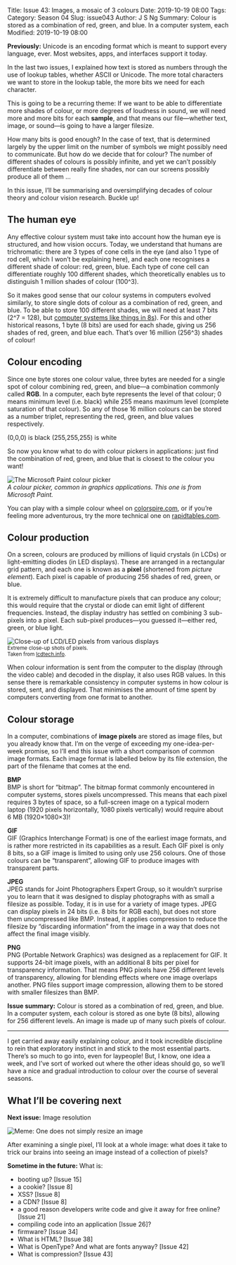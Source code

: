 Title: Issue 43: Images, a mosaic of 3 colours
Date: 2019-10-19 08:00
Tags: 
Category: Season 04
Slug: issue043
Author: J S Ng
Summary: Colour is stored as a combination of red, green, and blue. In a computer system, each
Modified: 2019-10-19 08:00

**Previously:** Unicode is an encoding format which is meant to support every language, ever. Most websites, apps, and interfaces support it today.

In the last two issues, I explained how text is stored as numbers through the use of lookup tables, whether ASCII or Unicode. The more total characters we want to store in the lookup table, the more bits we need for each character.

This is going to be a recurring theme: If we want to be able to differentiate more shades of colour, or more degrees of loudness in sound, we will need more and more bits for each **sample**, and that means our file—whether text, image, or sound—is going to have a larger filesize.

How many bits is good enough? In the case of text, that is determined largely by the upper limit on the number of symbols we might possibly need to communicate. But how do we decide that for colour? The number of different shades of colours is possibly infinite, and yet we can’t possibly differentiate between really fine shades, nor can our screens possibly produce all of them …

In this issue, I’ll be summarising and oversimplifying decades of colour theory and colour vision research. Buckle up!

## The human eye

Any effective colour system must take into account how the human eye is structured, and how vision occurs. Today, we understand that humans are trichromatic: there are 3 types of cone cells in the eye (and also 1 type of rod cell, which I won’t be explaining here), and each one recognises a different shade of colour: red, green, blue. Each type of cone cell can differentiate roughly 100 different shades, which theoretically enables us to distinguish 1 million shades of colour (100^3).

So it makes good sense that our colour systems in computers evolved similarly, to store single dots of colour as a combination of red, green, and blue. To be able to store 100 different shades, we will need at least 7 bits (2^7 = 128), but [computer systems like things in 8s]({filename}/season04/issue040/issue040.md)). For this and other historical reasons, 1 byte (8 bits) are used for each shade, giving us 256 shades of red, green, and blue each. That’s over 16 million (256^3) shades of colour!

## Colour encoding

Since one byte stores one colour value, three bytes are needed for a single spot of colour combining red, green, and blue—a combination commonly called **RGB**. In a computer, each byte represents the level of that colour; 0 means minimum level (i.e. black) while 255 means maximum level (complete saturation of that colour). So any of those 16 million colours can be stored as a number triplet, representing the red, green, and blue values respectively.

(0,0,0) is black
(255,255,255) is white

So now you know what to do with colour pickers in applications: just find the combination of red, green, and blue that is closest to the colour you want!

![The Microsoft Paint colour picker]({attach}/season04/issue043/issue043_01.png)  
*A colour picker, common in graphics applications. This one is from Microsoft Paint.*    

You can play with a simple colour wheel on [colorspire.com](https://www.colorspire.com/rgb-color-wheel/), or if you’re feeling more adventurous, try the more technical one on [rapidtables.com](https://www.rapidtables.com/web/color/RGB_Color.html).

## Colour production

On a screen, colours are produced by millions of liquid crystals (in LCDs) or light-emitting diodes (in LED displays). These are arranged in a rectangular grid pattern, and each one is known as a **pixel** (shortened from _picture element_). Each pixel is capable of producing 256 shades of red, green, or blue.

It is extremely difficult to manufacture pixels that can produce any colour; this would require that the crystal or diode can emit light of different frequencies. Instead, the display industry has settled on combining 3 sub-pixels into a pixel. Each sub-pixel produces—you guessed it—either red, green, or blue light.

![Close-up of LCD/LED pixels from various displays]({attach}/season04/issue043/issue043_02.png)<br />
<small>Extreme close-up shots of pixels.<br />
Taken from [lcdtech.info](http://lcdtech.info/en/tests/lcd.pixels.structure.htm).</small>

When colour information is sent from the computer to the display (through the video cable) and decoded in the display, it also uses RGB values. In this sense there is remarkable consistency in computer systems in how colour is stored, sent, and displayed. That minimises the amount of time spent by computers converting from one format to another.

## Colour storage

In a computer, combinations of **image pixels** are stored as image files, but you already know that. I’m on the verge of exceeding my one-idea-per-week promise, so I’ll end this issue with a short comparison of common image formats. Each image format is labelled below by its file extension, the part of the filename that comes at the end.

**BMP**  
BMP is short for “bitmap”. The bitmap format commonly encountered in computer systems, stores pixels uncompressed. This means that each pixel requires 3 bytes of space, so a full-screen image on a typical modern laptop (1920 pixels horizontally, 1080 pixels vertically) would require about 6 MB (1920×1080×3)!

**GIF**  
GIF (Graphics Interchange Format) is one of the earliest image formats, and is rather more restricted in its capabilities as a result. Each GIF pixel is only 8 bits, so a GIF image is limited to using only use 256 colours. One of those colours can be “transparent”, allowing GIF to produce images with transparent parts.

**JPEG**  
JPEG stands for Joint Photographers Expert Group, so it wouldn’t surprise you to learn that it was designed to display photographs with as small a filesize as possible. Today, it is in use for a variety of image types. JPEG can display pixels in 24 bits (i.e. 8 bits for RGB each), but does not store them uncompressed like BMP. Instead, it applies compression to reduce the filesize by “discarding information” from the image in a way that does not affect the final image visibly.

**PNG**  
PNG (Portable Network Graphics) was designed as a replacement for GIF. It supports 24-bit image pixels, with an additional 8 bits per pixel for transparency information. That means PNG pixels have 256 different levels of transparency, allowing for blending effects where one image overlaps another. PNG files support image compression, allowing them to be stored with smaller filesizes than BMP.

**Issue summary:** Colour is stored as a combination of red, green, and blue. In a computer system, each
colour is stored as one byte (8 bits), allowing for 256 different levels. An image is made up of many such pixels of colour.

-----

I get carried away easily explaining colour, and it took incredible discipline to rein that exploratory instinct in and stick to the most essential parts. There’s so much to go into, even for laypeople! But, I know, one idea a week, and I’ve sort of worked out where the other ideas should go, so we’ll have a nice and gradual introduction to colour over the course of several seasons.

## What I’ll be covering next

**Next issue:** Image resolution

![Meme: One does not simply resize an image]({attach}/season04/issue043/issue043_03.jpg)

After examining a single pixel, I’ll look at a whole image: what does it take to trick our brains into seeing an image instead of a collection of pixels?

**Sometime in the future:** What is:

- booting up? [Issue 15]
- a cookie? [Issue 8]
- XSS? [Issue 8]
- a CDN? [Issue 8]
- a good reason developers write code and give it away for free online? [Issue 21]
- compiling code into an application [Issue 26]?
- firmware? [Issue 34]
- What is HTML? [Issue 38]
- What is OpenType? And what are fonts anyway? [Issue 42]
- What is compression? [Issue 43]
